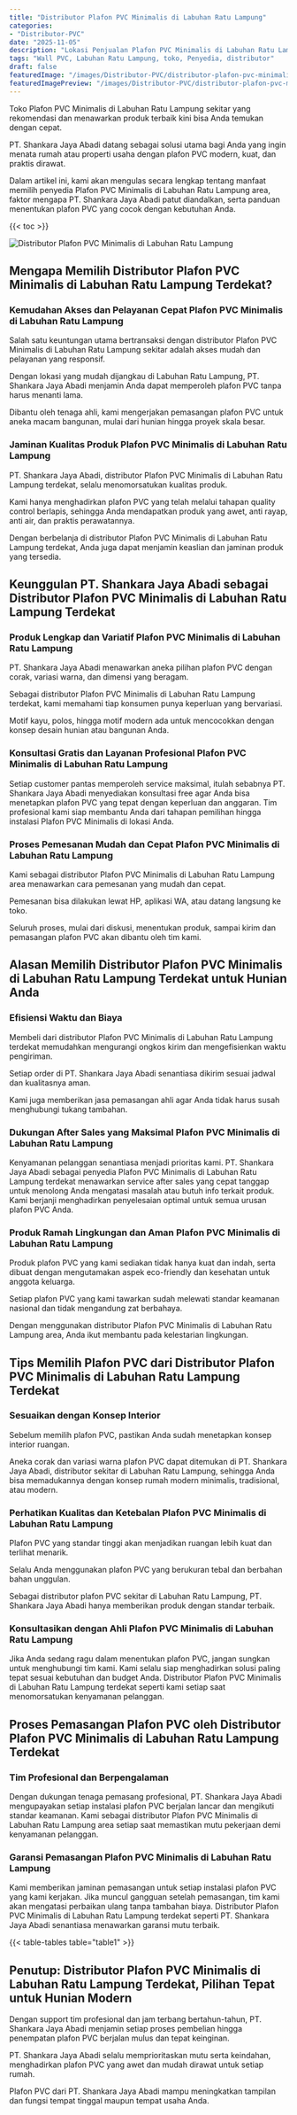 ```yaml
---
title: "Distributor Plafon PVC Minimalis di Labuhan Ratu Lampung"
categories:
- "Distributor-PVC"
date: "2025-11-05"
description: "Lokasi Penjualan Plafon PVC Minimalis di Labuhan Ratu Lampung untuk tempat tinggal, kantor, serta gerai. Material unggulan, beragam motif, variasi warna modern, beserta layanan penempatan dikerjakan oleh tenaga ahli profesional dan kepastian resmi!|Layanan penyediaan Plafon PVC Minimalis di Labuhan Ratu Lampung bagi keperluan hunian, kantor, maupun ritel, dengan produk unggulan dan instalasi oleh tenaga ahli ahli dan kepastian resmi.|Solusi Plafon PVC Minimalis di Labuhan Ratu Lampung yang terpercaya untuk rumah, perkantoran, dan toko, dengan panel terbaik dan instalasi ditangani oleh tim berpengalaman dan garansi resmi.|Penyediaan Plafon PVC Minimalis di Labuhan Ratu Lampung bagi tempat tinggal, office, dan ritel, dengan material unggulan dan pemasangan oleh teknisi profesional, dilengkapi beserta garansi resmi.}"
tags: "Wall PVC, Labuhan Ratu Lampung, toko, Penyedia, distributor"
draft: false
featuredImage: "/images/Distributor-PVC/distributor-plafon-pvc-minimalis-di-labuhan-ratu-lampung.png"
featuredImagePreview: "/images/Distributor-PVC/distributor-plafon-pvc-minimalis-di-labuhan-ratu-lampung.png"
---
```


Toko Plafon PVC Minimalis di Labuhan Ratu Lampung sekitar yang rekomendasi dan menawarkan produk terbaik kini bisa Anda temukan dengan cepat.

PT. Shankara Jaya Abadi datang sebagai solusi utama bagi Anda yang ingin menata rumah atau properti usaha dengan plafon PVC modern, kuat, dan praktis dirawat.

Dalam artikel ini, kami akan mengulas secara lengkap tentang manfaat memilih penyedia Plafon PVC Minimalis di Labuhan Ratu Lampung area, faktor mengapa PT. Shankara Jaya Abadi patut diandalkan, serta panduan menentukan plafon PVC yang cocok dengan kebutuhan Anda.

{{< toc >}}

![Distributor Plafon PVC Minimalis di Labuhan Ratu Lampung](/images/Distributor-PVC/Distributor-Plafon-PVC-Minimalis-di-Labuhan-Ratu-Lampung.png)

## Mengapa Memilih Distributor Plafon PVC Minimalis di Labuhan Ratu Lampung Terdekat?

### Kemudahan Akses dan Pelayanan Cepat Plafon PVC Minimalis di Labuhan Ratu Lampung

Salah satu keuntungan utama bertransaksi dengan distributor Plafon PVC Minimalis di Labuhan Ratu Lampung sekitar adalah akses mudah dan pelayanan yang responsif.

Dengan lokasi yang mudah dijangkau di Labuhan Ratu Lampung, PT. Shankara Jaya Abadi menjamin Anda dapat memperoleh plafon PVC tanpa harus menanti lama.

Dibantu oleh tenaga ahli, kami mengerjakan pemasangan plafon PVC untuk aneka macam bangunan, mulai dari hunian hingga proyek skala besar.

### Jaminan Kualitas Produk Plafon PVC Minimalis di Labuhan Ratu Lampung

PT. Shankara Jaya Abadi, distributor Plafon PVC Minimalis di Labuhan Ratu Lampung terdekat, selalu menomorsatukan kualitas produk.

Kami hanya menghadirkan plafon PVC yang telah melalui tahapan quality control berlapis, sehingga Anda mendapatkan produk yang awet, anti rayap, anti air, dan praktis perawatannya.

Dengan berbelanja di distributor Plafon PVC Minimalis di Labuhan Ratu Lampung terdekat, Anda juga dapat menjamin keaslian dan jaminan produk yang tersedia.

## Keunggulan PT. Shankara Jaya Abadi sebagai Distributor Plafon PVC Minimalis di Labuhan Ratu Lampung Terdekat

### Produk Lengkap dan Variatif Plafon PVC Minimalis di Labuhan Ratu Lampung

PT. Shankara Jaya Abadi menawarkan aneka pilihan plafon PVC dengan corak, variasi warna, dan dimensi yang beragam.

Sebagai distributor Plafon PVC Minimalis di Labuhan Ratu Lampung terdekat, kami memahami tiap konsumen punya keperluan yang bervariasi.

Motif kayu, polos, hingga motif modern ada untuk mencocokkan dengan konsep desain hunian atau bangunan Anda.

### Konsultasi Gratis dan Layanan Profesional Plafon PVC Minimalis di Labuhan Ratu Lampung

Setiap customer pantas memperoleh service maksimal, itulah sebabnya PT. Shankara Jaya Abadi menyediakan konsultasi free agar Anda bisa menetapkan plafon PVC yang tepat dengan keperluan dan anggaran. Tim profesional kami siap membantu Anda dari tahapan pemilihan hingga instalasi Plafon PVC Minimalis di lokasi Anda.

### Proses Pemesanan Mudah dan Cepat Plafon PVC Minimalis di Labuhan Ratu Lampung

Kami sebagai distributor Plafon PVC Minimalis di Labuhan Ratu Lampung area menawarkan cara pemesanan yang mudah dan cepat.

Pemesanan bisa dilakukan lewat HP, aplikasi WA, atau datang langsung ke toko.

Seluruh proses, mulai dari diskusi, menentukan produk, sampai kirim dan pemasangan plafon PVC akan dibantu oleh tim kami.

## Alasan Memilih Distributor Plafon PVC Minimalis di Labuhan Ratu Lampung Terdekat untuk Hunian Anda

### Efisiensi Waktu dan Biaya

Membeli dari distributor Plafon PVC Minimalis di Labuhan Ratu Lampung terdekat memudahkan mengurangi ongkos kirim dan mengefisienkan waktu pengiriman.

Setiap order di PT. Shankara Jaya Abadi senantiasa dikirim sesuai jadwal dan kualitasnya aman.

Kami juga memberikan jasa pemasangan ahli agar Anda tidak harus susah menghubungi tukang tambahan.

### Dukungan After Sales yang Maksimal Plafon PVC Minimalis di Labuhan Ratu Lampung

Kenyamanan pelanggan senantiasa menjadi prioritas kami. PT. Shankara Jaya Abadi sebagai penyedia Plafon PVC Minimalis di Labuhan Ratu Lampung terdekat menawarkan service after sales yang cepat tanggap untuk menolong Anda mengatasi masalah atau butuh info terkait produk. Kami berjanji menghadirkan penyelesaian optimal untuk semua urusan plafon PVC Anda.

### Produk Ramah Lingkungan dan Aman Plafon PVC Minimalis di Labuhan Ratu Lampung

Produk plafon PVC yang kami sediakan tidak hanya kuat dan indah, serta dibuat dengan mengutamakan aspek eco-friendly dan kesehatan untuk anggota keluarga.

Setiap plafon PVC yang kami tawarkan sudah melewati standar keamanan nasional dan tidak mengandung zat berbahaya.

Dengan menggunakan distributor Plafon PVC Minimalis di Labuhan Ratu Lampung area, Anda ikut membantu pada kelestarian lingkungan.

## Tips Memilih Plafon PVC dari Distributor Plafon PVC Minimalis di Labuhan Ratu Lampung Terdekat

### Sesuaikan dengan Konsep Interior

Sebelum memilih plafon PVC, pastikan Anda sudah menetapkan konsep interior ruangan.

Aneka corak dan variasi warna plafon PVC dapat ditemukan di PT. Shankara Jaya Abadi, distributor sekitar di Labuhan Ratu Lampung, sehingga Anda bisa memadukannya dengan konsep rumah modern minimalis, tradisional, atau modern.

### Perhatikan Kualitas dan Ketebalan Plafon PVC Minimalis di Labuhan Ratu Lampung

Plafon PVC yang standar tinggi akan menjadikan ruangan lebih kuat dan terlihat menarik.

Selalu Anda menggunakan plafon PVC yang berukuran tebal dan berbahan bahan unggulan.

Sebagai distributor plafon PVC sekitar di Labuhan Ratu Lampung, PT. Shankara Jaya Abadi hanya memberikan produk dengan standar terbaik.

### Konsultasikan dengan Ahli Plafon PVC Minimalis di Labuhan Ratu Lampung

Jika Anda sedang ragu dalam menentukan plafon PVC, jangan sungkan untuk menghubungi tim kami. Kami selalu siap menghadirkan solusi paling tepat sesuai kebutuhan dan budget Anda. Distributor Plafon PVC Minimalis di Labuhan Ratu Lampung terdekat seperti kami setiap saat menomorsatukan kenyamanan pelanggan.

## Proses Pemasangan Plafon PVC oleh Distributor Plafon PVC Minimalis di Labuhan Ratu Lampung Terdekat

### Tim Profesional dan Berpengalaman

Dengan dukungan tenaga pemasang profesional, PT. Shankara Jaya Abadi mengupayakan setiap instalasi plafon PVC berjalan lancar dan mengikuti standar keamanan. Kami sebagai distributor Plafon PVC Minimalis di Labuhan Ratu Lampung area setiap saat memastikan mutu pekerjaan demi kenyamanan pelanggan.

### Garansi Pemasangan Plafon PVC Minimalis di Labuhan Ratu Lampung

Kami memberikan jaminan pemasangan untuk setiap instalasi plafon PVC yang kami kerjakan. Jika muncul gangguan setelah pemasangan, tim kami akan mengatasi perbaikan ulang tanpa tambahan biaya. Distributor Plafon PVC Minimalis di Labuhan Ratu Lampung terdekat seperti PT. Shankara Jaya Abadi senantiasa menawarkan garansi mutu terbaik.

{{< table-tables table="table1" >}}

## Penutup: Distributor Plafon PVC Minimalis di Labuhan Ratu Lampung Terdekat, Pilihan Tepat untuk Hunian Modern

Dengan support tim profesional dan jam terbang bertahun-tahun, PT. Shankara Jaya Abadi menjamin setiap proses pembelian hingga penempatan plafon PVC berjalan mulus dan tepat keinginan.

PT. Shankara Jaya Abadi selalu memprioritaskan mutu serta keindahan, menghadirkan plafon PVC yang awet dan mudah dirawat untuk setiap rumah.

Plafon PVC dari PT. Shankara Jaya Abadi mampu meningkatkan tampilan dan fungsi tempat tinggal maupun tempat usaha Anda.
